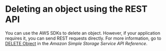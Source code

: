 # Deleting an object using the REST API<a name="DeletingAnObjectsUsingREST"></a>

You can use the AWS SDKs to delete an object\. However, if your application requires it, you can send REST requests directly\. For more information, go to [DELETE Object](https://docs.aws.amazon.com/AmazonS3/latest/API/RESTObjectDELETE.html) in the *Amazon Simple Storage Service API Reference*\. 